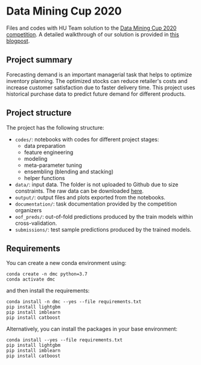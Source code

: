 # Data Mining Cup 2020

Files and codes with HU Team solution to the [Data Mining Cup 2020 competition](https://www.data-mining-cup.com). A detailed walkthrough of our solution is provided  in [this blogpost](https://kozodoi.me/python/time%20series/demand%20forecasting/competitions/2020/07/27/demand-forecasting.html).


## Project summary

Forecasting demand is an important managerial task that helps to optimize inventory planning. The optimized stocks can reduce retailer's costs and increase customer satisfaction due to faster delivery time. This project uses historical purchase data to predict future demand for different products.


## Project structure

The project has the following structure:
- `codes/`: notebooks with codes for different project stages:
    - data preparation
    - feature engineering
    - modeling
    - meta-parameter tuning
    - ensembling (blending and stacking)
    - helper functions
- `data/`: input data. The folder is not uploaded to Github due to size constraints. The raw data can be downloaded [here](https://www.data-mining-cup.com/dmc-2020/).
- `output/`: output files and plots exported from the notebooks.
- `documentation/`: task documentation provided by the competition organizers
- `oof_preds/`: out-of-fold predictions produced by the train models within cross-validation.
- `submissions/`: test sample predictions produced by the trained models.


## Requirements

You can create a new conda environment using:

```
conda create -n dmc python=3.7
conda activate dmc
```

and then install the requirements:

```
conda install -n dmc --yes --file requirements.txt
pip install lightgbm
pip install imblearn
pip install catboost
```

Alternatively, you can install the packages in your base environment:

```
conda install --yes --file requirements.txt
pip install lightgbm
pip install imblearn
pip install catboost
```
